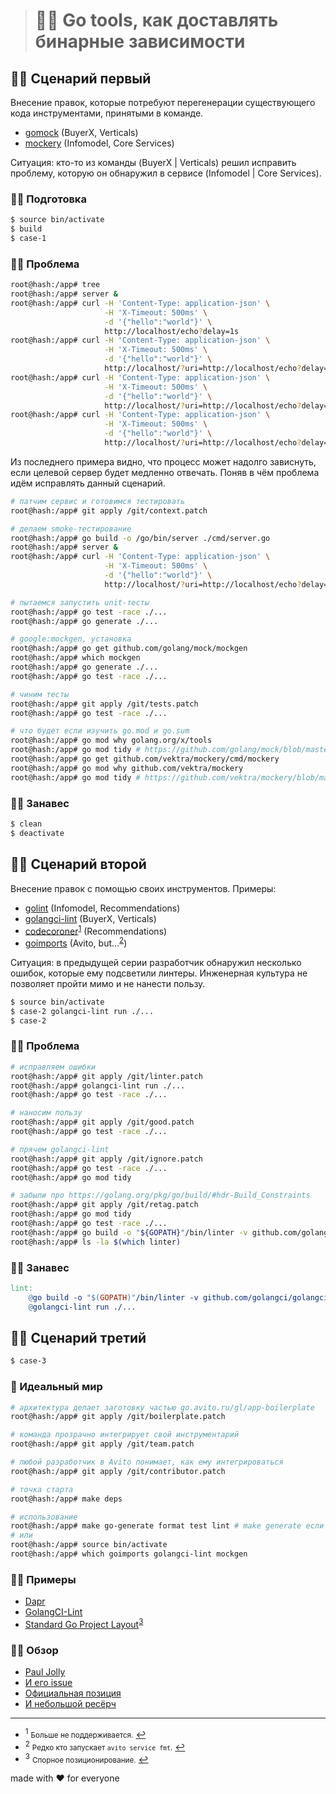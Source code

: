 > # 👨‍🏫 Go tools, как доставлять бинарные зависимости

## 👨‍💻 Сценарий первый

Внесение правок, которые потребуют перегенерации существующего кода инструментами, принятыми в команде.

- [gomock](https://github.com/golang/mock) (BuyerX, Verticals)
- [mockery](https://github.com/vektra/mockery) (Infomodel, Core Services)

Ситуация: кто-то из команды (BuyerX | Verticals) решил исправить проблему, которую он обнаружил в
сервисе (Infomodel | Core Services).

### 👷‍♂️ Подготовка

```bash
$ source bin/activate
$ build
$ case-1
```

### 🤦‍♂️ Проблема

```bash
root@hash:/app# tree
root@hash:/app# server &
root@hash:/app# curl -H 'Content-Type: application-json' \
                     -H 'X-Timeout: 500ms' \
                     -d '{"hello":"world"}' \
                     http://localhost/echo?delay=1s
root@hash:/app# curl -H 'Content-Type: application-json' \
                     -H 'X-Timeout: 500ms' \
                     -d '{"hello":"world"}' \
                     http://localhost/?uri=http://localhost/echo?delay=1s
root@hash:/app# curl -H 'Content-Type: application-json' \
                     -H 'X-Timeout: 500ms' \
                     -d '{"hello":"world"}' \
                     http://localhost/?uri=http://localhost/echo?delay=1m
root@hash:/app# curl -H 'Content-Type: application-json' \
                     -H 'X-Timeout: 500ms' \
                     -d '{"hello":"world"}' \
                     http://localhost/?uri=http://localhost/echo?delay=1h
```

Из последнего примера видно, что процесс может надолго зависнуть, если
целевой сервер будет медленно отвечать. Поняв в чём проблема идём исправлять данный сценарий.

```bash
# патчим сервис и готовимся тестировать
root@hash:/app# git apply /git/context.patch

# делаем smoke-тестирование
root@hash:/app# go build -o /go/bin/server ./cmd/server.go
root@hash:/app# server &
root@hash:/app# curl -H 'Content-Type: application-json' \
                     -H 'X-Timeout: 500ms' \
                     -d '{"hello":"world"}' \
                     http://localhost/?uri=http://localhost/echo?delay=1h

# пытаемся запустить unit-тесты
root@hash:/app# go test -race ./...
root@hash:/app# go generate ./...

# google:mockgen, установка
root@hash:/app# go get github.com/golang/mock/mockgen
root@hash:/app# which mockgen
root@hash:/app# go generate ./...
root@hash:/app# go test -race ./...

# чиним тесты
root@hash:/app# git apply /git/tests.patch
root@hash:/app# go test -race ./...

# что будет если изучить go.mod и go.sum
root@hash:/app# go mod why golang.org/x/tools
root@hash:/app# go mod tidy # https://github.com/golang/mock/blob/master/go.mod#L3
root@hash:/app# go get github.com/vektra/mockery/cmd/mockery
root@hash:/app# go mod why github.com/vektra/mockery
root@hash:/app# go mod tidy # https://github.com/vektra/mockery/blob/master/go.mod#L4
```

### 🤷‍♂️ Занавес

```bash
$ clean
$ deactivate
```

## 👨‍💻 Сценарий второй

Внесение правок с помощью своих инструментов. Примеры:

- [golint](https://github.com/golang/lint) (Infomodel, Recommendations)
- [golangci-lint](https://github.com/golangci/golangci-lint) (BuyerX, Verticals)
- [codecoroner](https://github.com/3rf/codecoroner)<sup id="info-1">[1](#unsupported)</sup> (Recommendations)
- [goimports](https://github.com/kamilsk/go-tools/releases/tag/goimports) (Avito, but...<sup id="info-2">[2](#exception)</sup>)

Ситуация: в предыдущей серии разработчик обнаружил несколько ошибок, которые ему подсветили линтеры.
Инженерная культура не позволяет пройти мимо и не нанести пользу.

```bash
$ source bin/activate
$ case-2 golangci-lint run ./...
$ case-2
```

### 🤦‍♂️ Проблема

```bash
# исправляем ошибки
root@hash:/app# git apply /git/linter.patch
root@hash:/app# golangci-lint run ./...
root@hash:/app# go test -race ./...

# наносим пользу
root@hash:/app# git apply /git/good.patch
root@hash:/app# go test -race ./...

# прячем golangci-lint
root@hash:/app# git apply /git/ignore.patch
root@hash:/app# go test -race ./...
root@hash:/app# go mod tidy

# забыли про https://golang.org/pkg/go/build/#hdr-Build_Constraints
root@hash:/app# git apply /git/retag.patch
root@hash:/app# go mod tidy
root@hash:/app# go test -race ./...
root@hash:/app# go build -o "${GOPATH}"/bin/linter -v github.com/golangci/golangci-lint/cmd/golangci-lint
root@hash:/app# ls -la $(which linter)
```

### 🤷‍♂️ Занавес

```makefile
lint:
	@go build -o "$(GOPATH)"/bin/linter -v github.com/golangci/golangci-lint/cmd/golangci-lint
	@golangci-lint run ./...
```

## 👨‍💻 Сценарий третий

```bash
$ case-3
```

### 🤵 Идеальный мир

```bash
# архитектура делает заготовку частью go.avito.ru/gl/app-boilerplate
root@hash:/app# git apply /git/boilerplate.patch

# команда прозрачно интегрирует свой инструментарий
root@hash:/app# git apply /git/team.patch

# любой разработчик в Avito понимает, как ему интегрироваться
root@hash:/app# git apply /git/contributor.patch

# точка старта
root@hash:/app# make deps

# использование
root@hash:/app# make go-generate format test lint # make generate если есть avito cli
# или
root@hash:/app# source bin/activate
root@hash:/app# which goimports golangci-lint mockgen
```

### 👨‍🎓 Примеры

- [Dapr](https://github.com/dapr/dapr)
- [GolangCI-Lint](https://github.com/golangci/golangci-lint)
- [Standard Go Project Layout](https://github.com/golang-standards/project-layout)<sup id="info-3">[3](#confused)</sup>

### 🕵️‍♂️ Обзор

- [Paul Jolly](https://github.com/myitcv)
- [И его issue](https://github.com/golang/go/issues/25922)
- [Официальная позиция](https://github.com/golang/go/wiki/Modules#how-can-i-track-tool-dependencies-for-a-module)
- [И небольшой ресёрч](https://github.com/under-the-hood/egg)

---

- <sup id="unsupported">1</sup> <small>Больше не поддерживается.</small> [↩](#info-1)
- <sup id="exception">2</sup> <small>Редко кто запускает `avito service fmt`.</small> [↩](#info-2)
- <sup id="confused">3</sup> <small>Спорное позиционирование.</small> [↩](#info-3)

made with ❤️ for everyone
